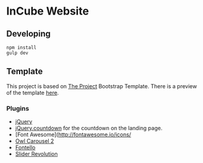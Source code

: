 # InCube Website

## Developing

```
npm install
gulp dev
```

## Template
This project is based on [The Project](https://wrapbootstrap.com/theme/the-project-multipurpose-template-WB0F82581) Bootstrap Template. There is a preview
of the template [here](http://htmlcoder.me/preview/the_project/v.2.0/template/index.html).
### Plugins

* [jQuery](https://jquery.com/)
* [jQuery.countdown](https://github.com/hilios/jQuery.countdown) for the countdown on the landing page.
* [Font Awesome](http://fontawesome.io/icons/
* [Owl Carousel 2](https://owlcarousel2.github.io/OwlCarousel2/)
* [Fontello](http://fontello.com/)
* [Slider Revolution](https://revolution.themepunch.com/jquery)